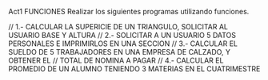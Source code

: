 Act1 FUNCIONES Realizar los siguientes programas utilizando funciones.

// 1.- CALCULAR LA SUPERICIE DE UN TRIANGULO, SOLICITAR AL USUARIO BASE Y ALTURA
// 2.- SOLICITAR A UN USUARIO 5 DATOS PERSONALES E IMPRIMIRLOS EN UNA SECCION
// 3.- CALCULAR EL SUELDO DE 5 TRABAJADORES EN UNA EMPRESA DE CALZADO, Y OBTENER EL 
        // TOTAL DE NOMINA A PAGAR
// 4.- CALCULAR EL PROMEDIO DE UN ALUMNO TENIENDO 3 MATERIAS EN EL CUATRIMESTRE
